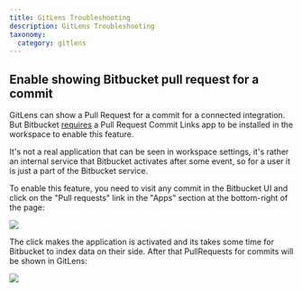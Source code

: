 ```yaml
---
title: GitLens Troubleshooting
description: GitLens Troubleshooting
taxonomy:
  category: gitlens
---
```


## Enable showing Bitbucket pull request for a commit

GitLens can show a Pull Request for a commit for a connected integration. But Bitbucket [requires](https://developer.atlassian.com/cloud/bitbucket/rest/api-group-pullrequests/#api-repositories-workspace-repo-slug-commit-commit-pullrequests-get)
a Pull Request Commit Links app to be installed in the workspace to enable this feature.

It's not a real application that can be seen in workspace settings, it's rather an internal service that Bitbucket activates after some event,
so for a user it is just a part of the Bitbucket service.

To enable this feature, you need to visit any commit in the Bitbucket UI and click on the "Pull requests" link in the "Apps" section at the bottom-right of the page:

<img src="/wp-content/uploads/gl-troubleshooting-bitbucket-pr-commit-links.png" class="help-center-img img-bordered">

The click makes the application is activated and its takes some time for Bitbucket to index data on their side.
After that PullRequests for commits will be shown in GitLens:

<img src="/wp-content/uploads/gitlens-troubleshooting-bitbucket-pr-on-a-commit.png" class="help-center-img img-bordered">
